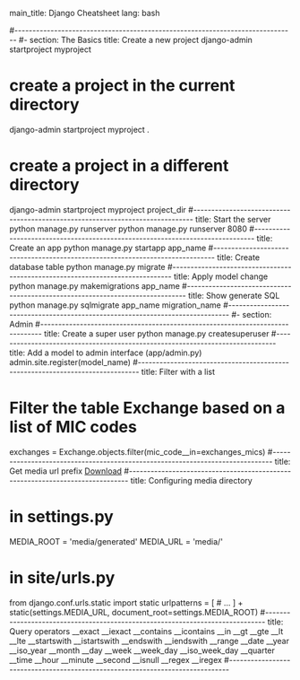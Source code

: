 main_title: Django Cheatsheet
lang: bash

#------------------------------------------------------------------------------
#- section: The Basics
title: Create a new project
django-admin startproject myproject
# create a project in the current directory
django-admin startproject myproject .
# create a project in a different directory
django-admin startproject myproject project_dir
#------------------------------------------------------------------------------
title: Start the server
python manage.py runserver
python manage.py runserver 8080
#------------------------------------------------------------------------------
title: Create an app
python manage.py startapp app_name
#------------------------------------------------------------------------------
title: Create database table
python manage.py migrate
#------------------------------------------------------------------------------
title: Apply model change
python manage.py makemigrations app_name
#------------------------------------------------------------------------------
title: Show generate SQL
python manage.py sqlmigrate app_name migration_name
#------------------------------------------------------------------------------
#- section: Admin
#------------------------------------------------------------------------------
title: Create a super user
python manage.py createsuperuser
#------------------------------------------------------------------------------
title: Add a model to admin interface (app/admin.py)
admin.site.register(model_name)
#------------------------------------------------------------------------------
title: Filter with a list
# Filter the table Exchange based on a list of MIC codes
exchanges = Exchange.objects.filter(mic_code__in=exchanges_mics)
#------------------------------------------------------------------------------
title: Get media url prefix
<a href="{% get_media_prefix %}{{ pdf_file }}">Download</a>
#------------------------------------------------------------------------------
title: Configuring media directory	
# in settings.py
MEDIA_ROOT = 'media/generated'
MEDIA_URL = 'media/'

# in site/urls.py
from django.conf.urls.static import static
urlpatterns = [
    # ...
] + static(settings.MEDIA_URL, document_root=settings.MEDIA_ROOT)
#------------------------------------------------------------------------------
title: Query operators
__exact         __iexact
__contains      __icontains
__in
__gt            __gte           __lt        __lte
__startswith    __istartswith   __endswith  __iendswith
__range
__date          __year          __iso_year
__month         __day
__week          __week_day      __iso_week_day
__quarter
__time
__hour          __minute        __second
__isnull
__regex
__iregex
#------------------------------------------------------------------------------
